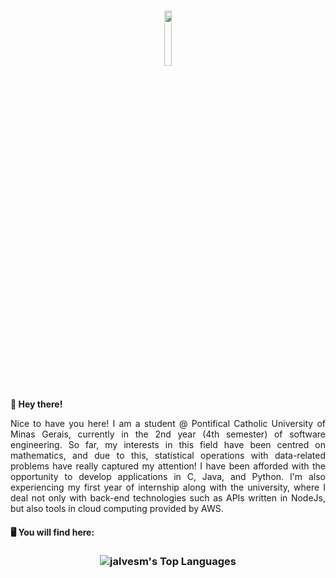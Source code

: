<h1 align="center">
<img width=15% src="https://i.pinimg.com/564x/9e/70/d9/9e70d9b7ae230434473aa6923739623a.jpg"/><br>
</h1>

<br><b>🌱 Hey there!</b>
<p align="justify">
Nice to have you here! I am a student @ Pontifical Catholic University of Minas Gerais, currently in the 2nd year (4th semester) of software engineering. So far, my interests in this field have been centred on mathematics, and due to this, statistical operations with data-related problems have really captured my attention! I have been afforded with the opportunity to develop applications in C, Java, and Python. I'm also experiencing my first year of internship along with the university, where I deal not only with back-end technologies such as APIs written in NodeJs, but also tools in cloud computing provided by AWS.</p> 

#### 🖥️ You will find here:

<h3 align="center">
 
 ![jalvesm's Top Languages](https://github-readme-stats.vercel.app/api/top-langs/?username=jalvesm&theme=nord&show_icons=true&hide_border=true)

</h3>
